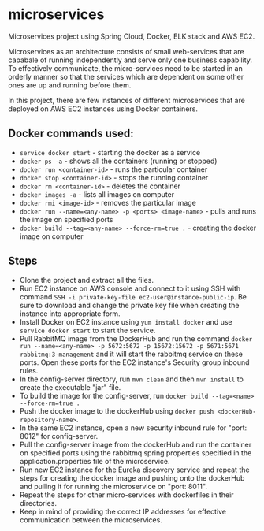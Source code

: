 # microservices
Microservices project using Spring Cloud, Docker, ELK stack and AWS EC2.

Microservices as an architecture consists of small web-services that are capabale of running independently and 
serve only one business capability. To effectively communicate, the micro-services need to be started in an orderly manner
so that the services which are dependent on some other ones are up and running before them.

In this project, there are few instances of different microservices that are deployed on AWS EC2 instances
using Docker containers.

## Docker commands used:
* `service docker start` - starting the docker as a service
* `docker ps -a` - shows all the containers (running or stopped)
* `docker run <container-id>` - runs the particular container
* `docker stop <container-id>` - stops the running container
* `docker rm <container-id>` - deletes the container
* `docker images -a` - lists all images on computer
* `docker rmi <image-id>` - removes the particular image
* `docker run --name=<any-name> -p <ports> <image-name>` - pulls and runs the image on specified ports
* `docker build --tag=<any-name> --force-rm=true .` - creating the docker image on computer

## Steps
* Clone the project and extract all the files.
* Run EC2 instance on AWS console and connect to it using SSH with command `SSH -i private-key-file ec2-user@instance-public-ip`. 
Be sure to download and change the private key file when creating the instance into appropriate form.
* Install Docker on EC2 instance using `yum install docker` and use `service docker start` to start the service.
* Pull RabbitMQ image from the DockerHub and run the command `docker run --name=<any-name> -p 5672:5672 -p 15672:15672 -p 5671:5671 rabbitmq:3-management`
and it will start the rabbitmq service on these ports. Open these ports for the EC2 instance's Security group inbound rules.
* In the config-server directory, run `mvn clean` and then `mvn install` to create the executable "jar" file.
* To build the image for the config-server, run `docker build --tag=<name> --force-rm=true .`
* Push the docker image to the dockerHub using `docker push <dockerHub-repository-name>`.
* In the same EC2 instance, open a new security inbound rule for "port: 8012" for config-server.
* Pull the config-server image from the dockerHub and run the container on specified ports using the rabbitmq 
spring properties specified in the application.properties file of the microservice.
* Run new EC2 instance for the Eureka discovery service and repeat the steps for creating the docker image and pushing onto
the dockerHub and pulling it for running the microservice on "port: 8011".
* Repeat the steps for other micro-services with dockerfiles in their directories.
* Keep in mind of providing the correct IP addresses for effective communication between the microservices.


